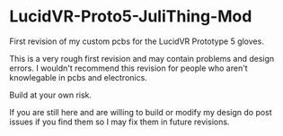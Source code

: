 # LucidVR-Proto5-JuliThing-Mod
First revision of my custom pcbs for the LucidVR Prototype 5 gloves.

This is a very rough first revision and may contain problems and design errors. I wouldn't recommend this revision for people who aren't knowlegable in pcbs and electronics.

Build at your own risk.

If you are still here and are willing to build or modify my design do post issues if you find them so I may fix them in future revisions.
